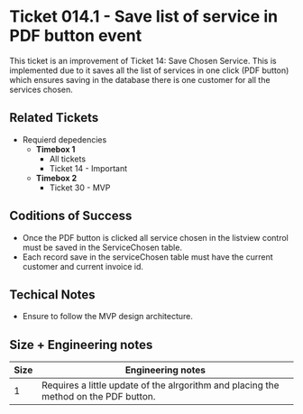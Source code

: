 Ticket 014.1 - Save list of service in PDF button event
=======================
This ticket is an improvement of Ticket 14: Save Chosen Service. This is implemented due to it saves all the list of services in one click (PDF button) which ensures saving in the database there is one customer for all the services chosen. 


Related Tickets
---------------
* Requierd depedencies
    * **Timebox 1**
        * All tickets
        * Ticket 14 - Important
    * **Timebox 2**
        * Ticket 30 - MVP

Coditions of Success
--------------------
* Once the PDF button is clicked all service chosen in the listview control must be saved in the ServiceChosen table.
* Each record save in the serviceChosen table must have the current customer and current invoice id.

Techical Notes
--------------
* Ensure to follow the MVP design architecture.

Size + Engineering notes
----------------------
| Size | Engineering notes | 
| -------- | -------- |
|  1  | Requires a little update of the alrgorithm and placing the method on the PDF button.| 

